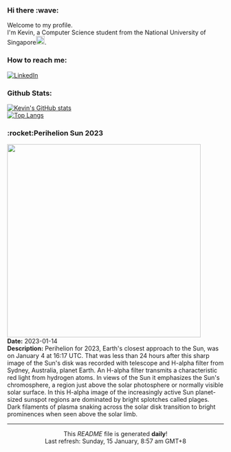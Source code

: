 <h3>Hi there :wave:</h3>

Welcome to my profile.   
I'm Kevin, a Computer Science student from the National University of Singapore<img src="https://img.icons8.com/color/96/000000/singapore-circular.png" width="20px"/>.</p>

<h3>How to reach me: </h3>
<a href="https://www.linkedin.com/in/kevin-foong/"><img alt="LinkedIn" src="https://img.shields.io/badge/linkedin-%230077B5.svg?&style=for-the-badge&logo=linkedin&logoColor=white" /></a> 

<h3>Github Stats: </h3> 

[![Kevin's GitHub stats](https://github-readme-stats.vercel.app/api?username=kevin9foong&theme=tokyonight)](https://github.com/anuraghazra/github-readme-stats) <br/>
[![Top Langs](https://github-readme-stats.vercel.app/api/top-langs/?username=kevin9foong&layout=compact&theme=tokyonight)](https://github.com/anuraghazra/github-readme-stats)

<h3>:rocket:Perihelion Sun 2023</h3> 
<img width="450" src="https:&#x2F;&#x2F;apod.nasa.gov&#x2F;apod&#x2F;image&#x2F;2301&#x2F;Sol3Jan2023web.jpg" /><br/>
<b>Date:</b> 2023-01-14<br/>
<b>Description:</b> Perihelion for 2023, Earth&#39;s closest approach to the Sun, was on January 4 at 16:17 UTC. That was less than 24 hours after this sharp image of the Sun&#39;s disk was recorded with telescope and H-alpha filter from Sydney, Australia, planet Earth.  An H-alpha filter transmits a characteristic red light from hydrogen atoms. In views of the Sun it emphasizes the Sun&#39;s chromosphere, a region just above the solar photosphere or normally visible solar surface. In this H-alpha image of the increasingly active Sun planet-sized sunspot regions are dominated by bright splotches called plages. Dark filaments of plasma snaking across the solar disk transition to bright prominences when seen above the solar limb.<br/>

------------
<p align="center">This <i>README</i> file is generated <b>daily</b>!</br>
Last refresh: Sunday, 15 January, 8:57 am GMT+8<br />